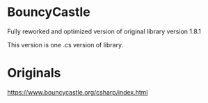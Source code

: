 # BouncyCastle

Fully reworked and optimized version of original library version 1.8.1

This version is one .cs version of library.

# Originals

https://www.bouncycastle.org/csharp/index.html
